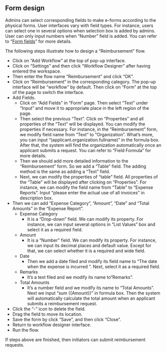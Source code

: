 ## Form design
Admins can select corresponding fields to make e-forms according to the physical forms. User interfaces vary with field types. For instance, users can select one in several options when selection box is added by admins. User can only input numbers when “Number” field is added. You can refer to “[Form fields](form_fields.md)” for more details.

The following steps illustrate how to design a “Reimbursement” flow.
- Click on “Add Workflow” at the top of pop-up interface.
- Click on “Settings” and then click “Workflow Designer” after having entered the workspace.
- Then enter the flow name “Reimbursement” and click “OK”.
- Click on “Reimbursement” in the corresponding category. The pop-up interface will be “workflow” by default. Then click on “Form” at the top of the page to switch the interface.
- Add Fields.
  - Click on “Add Fields” in “Form” page. Then select “Text” under “Input” and move it to appropriate place in the left region of the page.
  - Then select the previous “Text”. Click on “Properties” and all properties of the “Text” will be displayed. You can modify the properties if necessary. For instance, in the “Reimbursement” form, we modify field name from “Text” to “Organization”. What’s more, you can input “(applicant.organization.fullname)” in the formula box. After that, the system will find the organization automatically once an applicant submits a request. You can refer to “Field Formula” for more details.
  - Then we should add more detailed information to the “Reimbursement” form. So we add a “Table” field. The adding method is the same as adding a “Text” field.
  - Next, we can modify the properties of “table” field. All properties of the “Table” will be displayed after clicking on “Properties”. For instance, we can modify the field name from “Table” to “Expense Reports”. Input “please enter the actual use of all invoices” in description box.
- Then we can add “Expense Category”, “Amount”, “Date” and “Total Amounts” in the “Expense Report”.
  - Expense Category
      - It is a “Drop-down” field. We can modify its property. For instance, we can input several options in “List Values” box and select it as a required field.
  - Amount
      - It is a “Number” field. We can modify its property. For instance, we can input its decimal places and default value. Except for that, we can select whether it is a required and wide field.
  -	Date
      - Then we add a date filed and modify its field name to “The date when the expense is incurred ”. Next, select it as a required field.
  - Remarks
      - It’s a text filed and we modify its name to“Remarks”.
  - Total Amounts
      - It’s a number field and we modify its name to “Total Amounts”. Next we input “sum ({Amount})” in formula box. Then the system will automatically calculate the total amount when an applicant submits a reimbursement request.
- Click the “-” icon to delete the field.
- Drag the field to move its location.
- Save the form by click “Save”, and then click “Close”.
- Return to workflow designer interface. 
- Run the flow.

If steps above are finished, then initiators can submit reimbursement requests.


